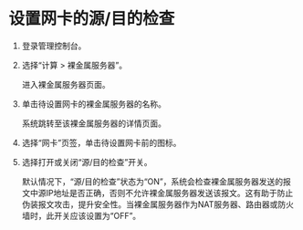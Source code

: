 # 设置网卡的源/目的检查<a name="bms_01_0068"></a>

1.  登录管理控制台。
2.  选择“计算 \> 裸金属服务器”。

    进入裸金属服务器页面。

3.  单击待设置网卡的裸金属服务器的名称。

    系统跳转至该裸金属服务器的详情页面。

4.  选择“网卡”页签，单击待设置网卡前的图标。
5.  选择打开或关闭“源/目的检查”开关。

    默认情况下，“源/目的检查”状态为“ON”，系统会检查裸金属服务器发送的报文中源IP地址是否正确，否则不允许裸金属服务器发送该报文。这有助于防止伪装报文攻击，提升安全性。当裸金属服务器作为NAT服务器、路由器或防火墙时，此开关应该设置为“OFF”。


